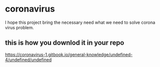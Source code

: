 # coronavirus
I hope this project bring the necessary need what we need to solve corona virus problem.

## this is how you downlod it in your repo

https://coronavirus-1.gitbook.io/general-knowledge/undefined-4/undefined/undefined

